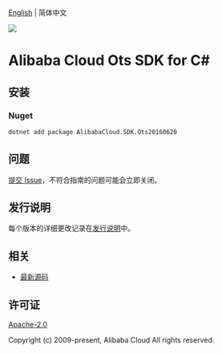 [English](README.md) | 简体中文

![](https://aliyunsdk-pages.alicdn.com/icons/AlibabaCloud.svg)

# Alibaba Cloud Ots SDK for C#

## 安装

### Nuget

```bash
dotnet add package AlibabaCloud.SDK.Ots20160620
```

## 问题

[提交 Issue](https://github.com/aliyun/alibabacloud-csharp-sdk/issues/new)，不符合指南的问题可能会立即关闭。

## 发行说明

每个版本的详细更改记录在[发行说明](./ChangeLog.md)中。

## 相关

* [最新源码](https://github.com/aliyun/alibabacloud-csharp-sdk/)

## 许可证

[Apache-2.0](http://www.apache.org/licenses/LICENSE-2.0)

Copyright (c) 2009-present, Alibaba Cloud All rights reserved.
